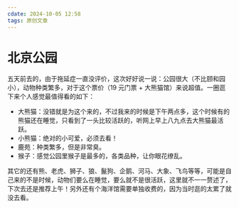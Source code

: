```yaml
---
cdate: 2024-10-05 12:58
tags: 原创文章  
---
```


# 北京公园

五天前去的，由于拖延症一直没评价，这次好好说一说：公园很大（不比颐和园小），动物种类繁多，对于这个票价（19 元门票 + 大熊猫馆）来说超值。一圈逛下来个人感觉最值得看的如下：

- 大熊猫：没错就是为这个来的，不过我来的时候是下午两点多，这个时候有的熊猫还在睡觉，只看到了一头比较活跃的，听网上早上八九点去大熊猫最活跃。
- 小熊猫：绝对的小可爱，必须去看！
- 鹿苑：种类繁多，但是非常臭。
- 猴子：感觉公园里猴子是最多的，各类品种，让你眼花缭乱。

其它的还有熊、老虎、狮子、狼、鬣狗、企鹅、河马、大象、飞鸟等等，可能是自己来的不是时候，动物们要么在睡觉，要么就不是很活跃，这里就不一一赘述了，下次去还是推荐上午！另外还有个海洋馆需要单独收费的，因为当时逛的太累了就没去看。